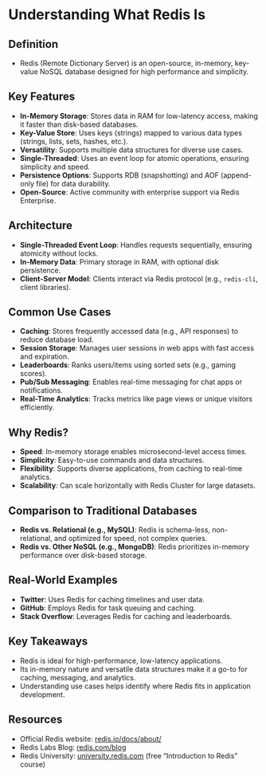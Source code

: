 # Understanding What Redis Is

## Definition
- Redis (Remote Dictionary Server) is an open-source, in-memory, key-value NoSQL database designed for high performance and simplicity.

## Key Features
- **In-Memory Storage**: Stores data in RAM for low-latency access, making it faster than disk-based databases.
- **Key-Value Store**: Uses keys (strings) mapped to various data types (strings, lists, sets, hashes, etc.).
- **Versatility**: Supports multiple data structures for diverse use cases.
- **Single-Threaded**: Uses an event loop for atomic operations, ensuring simplicity and speed.
- **Persistence Options**: Supports RDB (snapshotting) and AOF (append-only file) for data durability.
- **Open-Source**: Active community with enterprise support via Redis Enterprise.

## Architecture
- **Single-Threaded Event Loop**: Handles requests sequentially, ensuring atomicity without locks.
- **In-Memory Data**: Primary storage in RAM, with optional disk persistence.
- **Client-Server Model**: Clients interact via Redis protocol (e.g., `redis-cli`, client libraries).

## Common Use Cases
- **Caching**: Stores frequently accessed data (e.g., API responses) to reduce database load.
- **Session Storage**: Manages user sessions in web apps with fast access and expiration.
- **Leaderboards**: Ranks users/items using sorted sets (e.g., gaming scores).
- **Pub/Sub Messaging**: Enables real-time messaging for chat apps or notifications.
- **Real-Time Analytics**: Tracks metrics like page views or unique visitors efficiently.

## Why Redis?
- **Speed**: In-memory storage enables microsecond-level access times.
- **Simplicity**: Easy-to-use commands and data structures.
- **Flexibility**: Supports diverse applications, from caching to real-time analytics.
- **Scalability**: Can scale horizontally with Redis Cluster for large datasets.

## Comparison to Traditional Databases
- **Redis vs. Relational (e.g., MySQL)**: Redis is schema-less, non-relational, and optimized for speed, not complex queries.
- **Redis vs. Other NoSQL (e.g., MongoDB)**: Redis prioritizes in-memory performance over disk-based storage.

## Real-World Examples
- **Twitter**: Uses Redis for caching timelines and user data.
- **GitHub**: Employs Redis for task queuing and caching.
- **Stack Overflow**: Leverages Redis for caching and leaderboards.

## Key Takeaways
- Redis is ideal for high-performance, low-latency applications.
- Its in-memory nature and versatile data structures make it a go-to for caching, messaging, and analytics.
- Understanding use cases helps identify where Redis fits in application development.

## Resources
- Official Redis website: [redis.io/docs/about/](https://redis.io/docs/about/)
- Redis Labs Blog: [redis.com/blog](https://redis.com/blog)
- Redis University: [university.redis.com](https://university.redis.com) (free “Introduction to Redis” course)